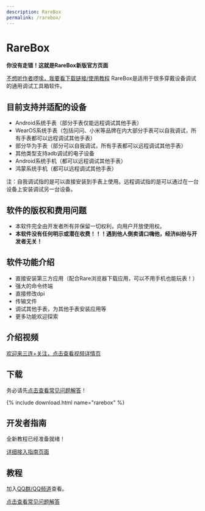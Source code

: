 ```yaml
---
description: RareBox
permalink: /rarebox/
---
```

# RareBox

**你没有走错！这就是RareBox新版官方页面**

[不想听作者啰嗦，我要看下载链接/使用教程](#目前的下载和安装渠道)
RareBox是适用于很多穿戴设备调试的通用调试工具箱软件。

## 目前支持并适配的设备
* Android系统手表（部分手表仅能远程调试其他手表）
* WearOS系统手表（包括问问、小米等品牌在内大部分手表可以自我调试，所有手表都可以远程调试其他手表）
* 部分华为手表（部分可以自我调试，所有手表都可以远程调试其他手表）
* 其他类型支持adb调试的电子设备
* Android系统手机（都可以远程调试其他手表）
* 鸿蒙系统手机（都可以远程调试其他手表）

注：自我调试指的是可以直接安装到手表上使用。远程调试指的是可以通过在一台设备上安装调试另一台设备。

## 软件的版权和费用问题
* 本软件完全由开发者所有并保留一切权利，向用户开放使用权。
* **本软件没有任何明示或潜在收费！！！遇到他人倒卖请口嗨他，经济纠纷与开发者无关！**

## 软件功能介绍
* 直接安装第三方应用（配合Rare浏览器下载应用，可以不用手机也能玩表！）
* 强大的命令终端
* 直接修改dpi
* 传输文件
* 调试其他手表，为其他手表安装应用等
* 更多功能欢迎探索

## 介绍视频

[欢迎来三连+关注，点击查看视频详情页](https://www.bilibili.com/video/BV1zk4y177Kg/)

## 下载

务必请先[点击查看常见问题解答](/rareboxproblem)！

{% include download.html name="rarebox" %}

## 开发者指南

全新教程已经准备就绪！

[详细接入指南页面](/rareboxdeveloper/)

## 教程

加入[QQ群/QQ频道](/lianxi)查看。

[点击查看常见问题解答](/rareboxproblem)
